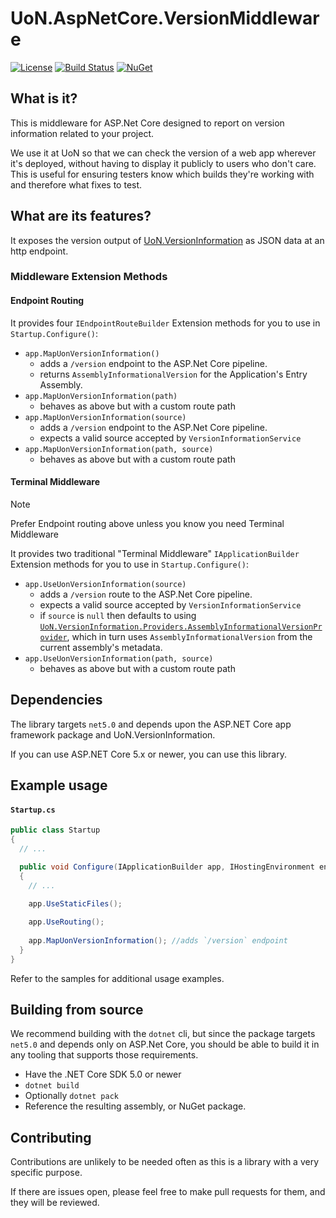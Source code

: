 # UoN.AspNetCore.VersionMiddleware

[![License](https://img.shields.io/badge/licence-MIT-blue.svg)](https://opensource.org/licenses/MIT)
[![Build Status](https://travis-ci.org/uon-nuget/UoN.AspNetCore.VersionMiddleware.svg?branch=master)](https://travis-ci.org/uon-nuget/UoN.AspNetCore.VersionMiddleware)
[![NuGet](https://img.shields.io/nuget/v/UoN.AspNetCore.VersionMiddleware.svg)](https://www.nuget.org/packages/UoN.AspNetCore.VersionMiddleware/)


## What is it?

This is middleware for ASP.Net Core designed to report on version information related to your project.

We use it at UoN so that we can check the version of a web app wherever it's deployed, without having to display it publicly to users who don't care. This is useful for ensuring testers know which builds they're working with and therefore what fixes to test.

## What are its features?

It exposes the version output of [UoN.VersionInformation](https://github.com/uon-nuget/UoN.VersionInformation/blob/main/src/UoN.VersionInformation/README.md) as JSON data at an http endpoint.

### Middleware Extension Methods

#### Endpoint Routing

It provides four `IEndpointRouteBuilder` Extension methods for you to use in `Startup.Configure()`:

- `app.MapUonVersionInformation()`
  - adds a `/version` endpoint to the ASP.Net Core pipeline.
  - returns `AssemblyInformationalVersion` for the Application's Entry Assembly.
- `app.MapUonVersionInformation(path)`
  - behaves as above but with a custom route path
- `app.MapUonVersionInformation(source)`
  - adds a `/version` endpoint to the ASP.Net Core pipeline.
  - expects a valid source accepted by `VersionInformationService`
- `app.MapUonVersionInformation(path, source)`
  - behaves as above but with a custom route path

#### Terminal Middleware

> [!NOTE]
> Prefer Endpoint routing above unless you know you need Terminal Middleware

It provides two traditional "Terminal Middleware" `IApplicationBuilder` Extension methods for you to use in `Startup.Configure()`:

- `app.UseUonVersionInformation(source)`
    - adds a `/version` route to the ASP.Net Core pipeline.
    - expects a valid source accepted by `VersionInformationService`
    - if `source` is `null` then defaults to using [`UoN.VersionInformation.Providers.AssemblyInformationalVersionProvider`](https://github.com/uon-nuget/UoN.VersionInformation/blob/main/src/UoN.VersionInformation/README.md#assemblyinformationalversionprovider), which in turn uses `AssemblyInformationalVersion` from the current assembly's metadata.
- `app.UseUonVersionInformation(path, source)`
    - behaves as above but with a custom route path

## Dependencies

The library targets `net5.0` and depends upon the ASP.NET Core app framework package and UoN.VersionInformation.

If you can use ASP.NET Core 5.x or newer, you can use this library.

## Example usage

#### `Startup.cs`

``` csharp
public class Startup
{
  // ...

  public void Configure(IApplicationBuilder app, IHostingEnvironment env)
  {
    // ...
    
    app.UseStaticFiles();

    app.UseRouting();
    
    app.MapUonVersionInformation(); //adds `/version` endpoint
  }
}
```

Refer to the samples for additional usage examples.

## Building from source

We recommend building with the `dotnet` cli, but since the package targets `net5.0` and depends only on ASP.Net Core, you should be able to build it in any tooling that supports those requirements.

- Have the .NET Core SDK 5.0 or newer
- `dotnet build`
- Optionally `dotnet pack`
- Reference the resulting assembly, or NuGet package.

## Contributing

Contributions are unlikely to be needed often as this is a library with a very specific purpose.

If there are issues open, please feel free to make pull requests for them, and they will be reviewed.